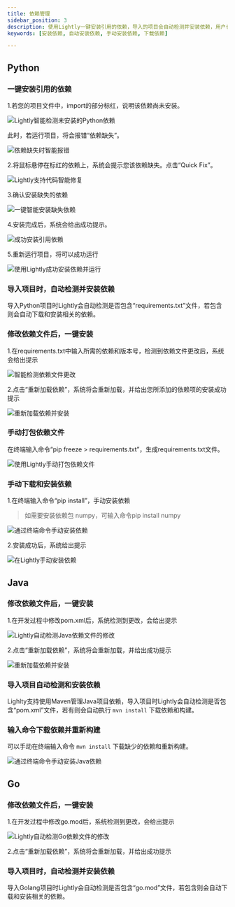 ```yaml
---
title: 依赖管理
sidebar_position: 3
description: 使用Lightly一键安装引用的依赖，导入的项目会自动检测并安装依赖，用户也可以手动打包依赖文件，手动下载和安装依赖。
keywords: [安装依赖, 自动安装依赖, 手动安装依赖, 下载依赖]

---
```


<head>
  <title>依赖管理 - Lightly官方文档</title>
</head>



## Python

### 一键安装引用的依赖

1.若您的项目文件中，import的部分标红，说明该依赖尚未安装。

![Lightly智能检测未安装的Python依赖](https://static01.teamcode.com/docs/202205171621710.png)

此时，若运行项目，将会报错“依赖缺失”。

![依赖缺失时智能报错](https://static01.teamcode.com/docs/202205171626321.png)

2.将鼠标悬停在标红的依赖上，系统会提示您该依赖缺失。点击“Quick Fix”。

![Lightly支持代码智能修复](https://static01.teamcode.com/docs/202205171622816.png)

3.确认安装缺失的依赖

![一键智能安装缺失依赖](https://static01.teamcode.com/docs/202205171624902.png)

4.安装完成后，系统会给出成功提示。

![成功安装引用依赖](https://static01.teamcode.com/docs/202205171631008.png)

5.重新运行项目，将可以成功运行

![使用Lightly成功安装依赖并运行](https://static01.teamcode.com/docs/202205171632176.png)

### 导入项目时，自动检测并安装依赖

导入Python项目时Lightly会自动检测是否包含“requirements.txt”文件，若包含则会自动下载和安装相关的依赖。

### 修改依赖文件后，一键安装

1.在requirements.txt中输入所需的依赖和版本号，检测到依赖文件更改后，系统会给出提示

![智能检测依赖文件更改](https://static01.teamcode.com/docs/202205171636573.png)

2.点击“重新加载依赖”，系统将会重新加载，并给出您所添加的依赖项的安装成功提示

![重新加载依赖并安装](https://static01.teamcode.com/docs/202205171638893.png)



### 手动打包依赖文件

在终端输入命令“pip freeze > requirements.txt”，生成requirements.txt文件。

![使用Lightly手动打包依赖文件](https://static01.teamcode.com/docs/202205171617472.png)

### 手动下载和安装依赖

1.在终端输入命令“pip install”，手动安装依赖

>如需要安装依赖包 numpy，可输入命令pip install numpy

![通过终端命令手动安装依赖](https://static01.teamcode.com/docs/202205171643494.png)

2.安装成功后，系统给出提示

![在Lightly手动安装依赖](https://static01.teamcode.com/docs/202205171643414.png)



## Java

### 修改依赖文件后，一键安装

1.在开发过程中修改pom.xml后，系统检测到更改，会给出提示

![Lightly自动检测Java依赖文件的修改](https://static01.teamcode.com/docs/202205171648868.png)

2.点击“重新加载依赖”，系统将会重新加载，并给出成功提示

![重新加载依赖并安装](https://static01.teamcode.com/docs/202205171649221.png)


### 导入项目自动检测和安装依赖

Lighlty支持使用Maven管理Java项目依赖，导入项目时Lightly会自动检测是否包含“pom.xml”文件，若有则会自动执行  <code>mvn install</code> 下载依赖和构建。



### 输入命令下载依赖并重新构建

可以手动在终端输入命令 <code>mvn install</code> 下载缺少的依赖和重新构建。

![通过终端命令手动安装Java依赖](https://static01.teamcode.com/docs/202204262150793.png)



## Go

### 修改依赖文件后，一键安装

1.在开发过程中修改go.mod后，系统检测到更改，会给出提示

![Lightly自动检测Go依赖文件的修改](https://static01.teamcode.com/docs/202205171707250.png)

2.点击“重新加载依赖”，系统将会重新加载，并给出成功提示





### 导入项目时，自动检测并安装依赖

导入Golang项目时Lightly会自动检测是否包含“go.mod”文件，若包含则会自动下载和安装相关的依赖。